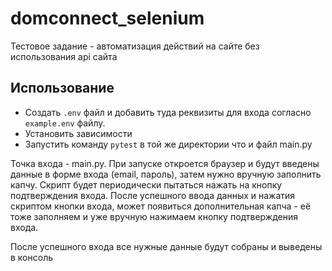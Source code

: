 # domconnect_selenium
Тестовое задание - автоматизация действий на сайте без использования api сайта

## Использование
 - Создать `.env` файл и добавить туда реквизиты для входа согласно `example.env` файлу.
 - Установить зависимости
 - Запустить команду `pytest` в той же директории что и файл main.py

Точка входа - main.py.
При запуске откроется браузер и будут введены данные в форме входа (email, пароль), затем нужно вручную заполнить капчу.
Скрипт будет периодически пытаться нажать на кнопку подтверждения входа.
После успешного ввода данных и нажатия скриптом кнопки входа, может появиться дополнительная капча - её тоже заполняем и уже вручную нажимаем кнопку подтверждения входа.

После успешного входа все нужные данные будут собраны и выведены в консоль

